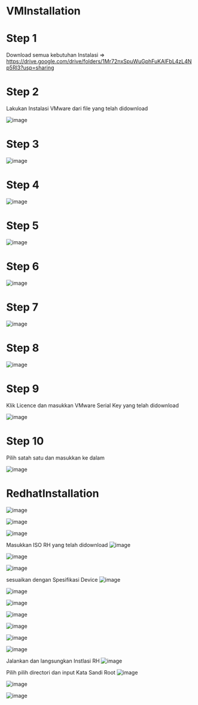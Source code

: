 # VMInstallation
# Step 1
Download semua kebutuhan Instalasi => https://drive.google.com/drive/folders/1Mr72nxSpuWuGphFuKAlFbL4zL4Np5Rl3?usp=sharing
# Step 2 
Lakukan Instalasi VMware dari file yang telah didownload

![image](https://github.com/user-attachments/assets/08f191ad-3985-433f-af95-6e9b7e2eb90a)

# Step 3
![image](https://github.com/user-attachments/assets/3d72b3dd-f561-4469-bf8a-5bda447aad16)

# Step 4 
![image](https://github.com/user-attachments/assets/eb1d00f8-0345-405f-b1ba-830102bd0908)

# Step 5
![image](https://github.com/user-attachments/assets/dad26eb7-54fe-4dd4-ac13-a442789170a1)

# Step 6 
![image](https://github.com/user-attachments/assets/60d9f5ca-4af7-4bdb-af29-26a3a715ca91)

# Step 7 
![image](https://github.com/user-attachments/assets/5db1ea9c-42a6-4b06-905b-730fbb2e26e9)

# Step 8
![image](https://github.com/user-attachments/assets/29496e8f-2276-42b3-8e8a-2991e42b5e60)

# Step 9
Klik Licence dan masukkan VMware Serial Key yang telah didownload

![image](https://github.com/user-attachments/assets/3082242e-5a9e-4b5f-bfac-9b541d78b074)

# Step 10
Pilih satah satu dan masukkan ke dalam 

![image](https://github.com/user-attachments/assets/b60ee181-1218-4faa-8bd7-bc36e8ee2e16)

# RedhatInstallation
![image](https://github.com/user-attachments/assets/3bd82396-c16e-4ef0-ae6f-8f86d3e837e0)

![image](https://github.com/user-attachments/assets/c3b48f3c-7e37-4e7d-91bb-1c728b468b5a)

![image](https://github.com/user-attachments/assets/14b236ee-b193-4741-90e6-229b5b767046)

Masukkan ISO RH yang telah didownload
![image](https://github.com/user-attachments/assets/6840c2c6-b664-4a30-aa48-5ae5b586e72d)

![image](https://github.com/user-attachments/assets/b9ce79b7-91de-4016-803a-9326da8f0cc6)

![image](https://github.com/user-attachments/assets/5ff75425-e2f0-4864-a69b-bb57f40c737c)

sesuaikan dengan Spesifikasi Device
![image](https://github.com/user-attachments/assets/fea550b4-da7a-478c-b59f-21905705db41)

![image](https://github.com/user-attachments/assets/2bccdf42-be28-4a8d-98e7-f1de35b62dd3)

![image](https://github.com/user-attachments/assets/ee739a9f-4295-4976-924f-d6d1ca44ac4a)

![image](https://github.com/user-attachments/assets/b62644b8-8d28-46b9-8189-407dc4d6c0a3)

![image](https://github.com/user-attachments/assets/2fd9d261-819d-4680-a50a-2cad32a06c9a)

![image](https://github.com/user-attachments/assets/1ee34863-cbb3-43ce-9c89-baa0722d49d4)

![image](https://github.com/user-attachments/assets/4e159617-983e-42d2-b5b3-5de06afac0b0)

Jalankan dan langsungkan Instlasi RH
![image](https://github.com/user-attachments/assets/6fe3daf7-905a-4725-973d-a2c51e70e489)

Pilih pilih directori dan input Kata Sandi Root
![image](https://github.com/user-attachments/assets/da7892a3-caf3-468c-9a4f-bfbd00952d7c)

![image](https://github.com/user-attachments/assets/3e5d635a-fea3-459a-8770-bb72e4c3e3bf)

![image](https://github.com/user-attachments/assets/d6782d36-5ec6-4cb7-b3de-8fab67de94c1)



















